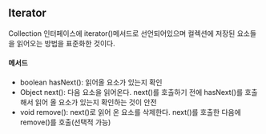 ## Iterator

Collection 인터페이스에 iterator()메서드로 선언되어있으며 컬렉션에 저장된 요소들을 읽어오는 방법을 표준화한 것이다.  

#### 메서드
+ boolean hasNext(): 읽어올 요소가 있는지 확인
+ Object next(): 다음 요소을 읽어온다. next()를 호출하기 전에 hasNext()를 호출해서 읽어 올 요소가 있는지 확인하는 것이 안전
+ void remove(): next()로 읽어 온 요소를 삭제한다. next()를 호출한 다음에 remove()를 호출(선택적 가능)
